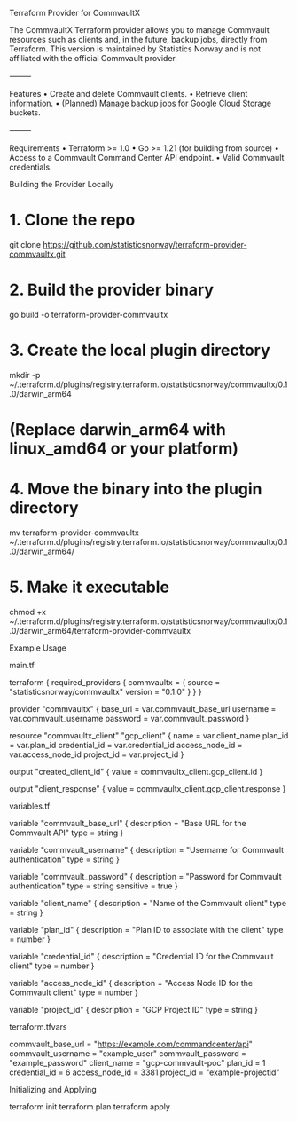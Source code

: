 Terraform Provider for CommvaultX

The CommvaultX Terraform provider allows you to manage Commvault resources such as clients and, in the future, backup jobs, directly from Terraform.
This version is maintained by Statistics Norway and is not affiliated with the official Commvault provider.

⸻

Features
	•	Create and delete Commvault clients.
	•	Retrieve client information.
	•	(Planned) Manage backup jobs for Google Cloud Storage buckets.

⸻

Requirements
	•	Terraform >= 1.0
	•	Go >= 1.21 (for building from source)
	•	Access to a Commvault Command Center API endpoint.
	•	Valid Commvault credentials.

Building the Provider Locally

# 1. Clone the repo
git clone https://github.com/statisticsnorway/terraform-provider-commvaultx.git

# 2. Build the provider binary
go build -o terraform-provider-commvaultx

# 3. Create the local plugin directory
mkdir -p ~/.terraform.d/plugins/registry.terraform.io/statisticsnorway/commvaultx/0.1.0/darwin_arm64

# (Replace darwin_arm64 with linux_amd64 or your platform)
# 4. Move the binary into the plugin directory
mv terraform-provider-commvaultx ~/.terraform.d/plugins/registry.terraform.io/statisticsnorway/commvaultx/0.1.0/darwin_arm64/

# 5. Make it executable
chmod +x ~/.terraform.d/plugins/registry.terraform.io/statisticsnorway/commvaultx/0.1.0/darwin_arm64/terraform-provider-commvaultx

Example Usage

main.tf

terraform {
  required_providers {
    commvaultx = {
      source  = "statisticsnorway/commvaultx"
      version = "0.1.0"
    }
  }
}

provider "commvaultx" {
  base_url = var.commvault_base_url
  username = var.commvault_username
  password = var.commvault_password
}

resource "commvaultx_client" "gcp_client" {
  name           = var.client_name
  plan_id        = var.plan_id
  credential_id  = var.credential_id
  access_node_id = var.access_node_id
  project_id     = var.project_id
}

output "created_client_id" {
  value = commvaultx_client.gcp_client.id
}

output "client_response" {
  value = commvaultx_client.gcp_client.response
}

variables.tf

variable "commvault_base_url" {
  description = "Base URL for the Commvault API"
  type        = string
}

variable "commvault_username" {
  description = "Username for Commvault authentication"
  type        = string
}

variable "commvault_password" {
  description = "Password for Commvault authentication"
  type        = string
  sensitive   = true
}

variable "client_name" {
  description = "Name of the Commvault client"
  type        = string
}

variable "plan_id" {
  description = "Plan ID to associate with the client"
  type        = number
}

variable "credential_id" {
  description = "Credential ID for the Commvault client"
  type        = number
}

variable "access_node_id" {
  description = "Access Node ID for the Commvault client"
  type        = number
}

variable "project_id" {
  description = "GCP Project ID"
  type        = string
}

terraform.tfvars

commvault_base_url   = "https://example.com/commandcenter/api"
commvault_username   = "example_user"
commvault_password   = "example_password"
client_name          = "gcp-commvault-poc"
plan_id              = 1
credential_id        = 6
access_node_id       = 3381
project_id           = "example-projectid"

Initializing and Applying

terraform init
terraform plan
terraform apply